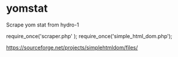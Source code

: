 # yomstat
Scrape yom stat from hydro-1

require_once('scraper.php' );
require_once('simple_html_dom.php');

https://sourceforge.net/projects/simplehtmldom/files/

